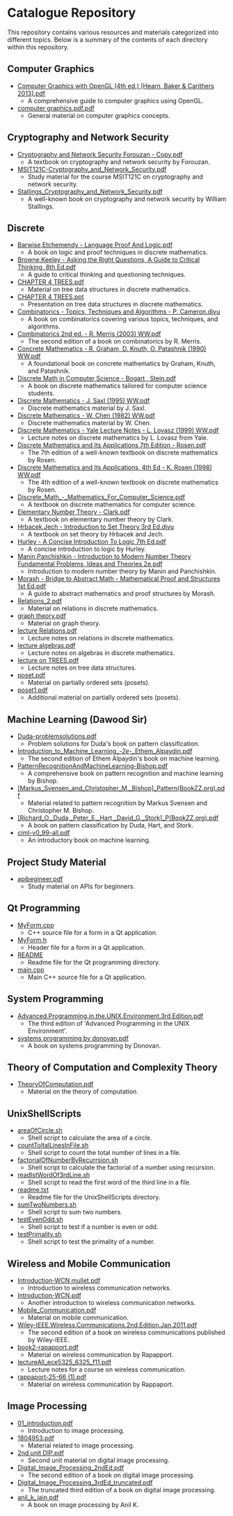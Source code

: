 # Catalogue Repository

This repository contains various resources and materials categorized into different topics. Below is a summary of the contents of each directory within this repository.

## Computer Graphics
- [Computer Graphics with OpenGL (4th ed.) [Hearn, Baker & Carithers 2013].pdf](https://github.com/rishabharaj/Catalogue/blob/master/Computer%20Graphics/Computer%20Graphics%20with%20OpenGL%20(4th%20ed.)%20[Hearn,%20Baker%20&%20Carithers%202013].pdf)
  - A comprehensive guide to computer graphics using OpenGL.
- [computer graphics.pdf.pdf](https://github.com/rishabharaj/Catalogue/blob/master/Computer%20Graphics/computer%20graphics.pdf.pdf)
  - General material on computer graphics concepts.

## Cryptography and Network Security
- [Cryptography and Network Security Forouzan - Copy.pdf](https://github.com/rishabharaj/Catalogue/blob/master/Cryptography%20and%20network%20security/Cryptography%20and%20Network%20Security%20Forouzan%20-%20Copy.pdf)
  - A textbook on cryptography and network security by Forouzan.
- [MSIT121C-Cryptography_and_Network_Security.pdf](https://github.com/rishabharaj/Catalogue/blob/master/Cryptography%20and%20network%20security/MSIT121C-Cryptography_and_Network_Security.pdf)
  - Study material for the course MSIT121C on cryptography and network security.
- [Stallings_Cryptography_and_Network_Security.pdf](https://github.com/rishabharaj/Catalogue/blob/master/Cryptography%20and%20network%20security/Stallings_Cryptography_and_Network_Security.pdf)
  - A well-known book on cryptography and network security by William Stallings.

## Discrete
- [Barwise,Etchemendy - Language Proof And Logic.pdf](https://github.com/rishabharaj/Catalogue/blob/master/Discrete/Barwise,Etchemendy%20-%20Language%20Proof%20And%20Logic.pdf)
  - A book on logic and proof techniques in discrete mathematics.
- [Browne,Keeley - Asking the Right Questions, A Guide to Critical Thinking, 8th Ed.pdf](https://github.com/rishabharaj/Catalogue/blob/master/Discrete/Browne,Keeley%20-%20Asking%20the%20Right%20Questions,%20A%20Guide%20to%20Critical%20Thinking,%208th%20Ed.pdf)
  - A guide to critical thinking and questioning techniques.
- [CHAPTER 4 TREES.pdf](https://github.com/rishabharaj/Catalogue/blob/master/Discrete/CHAPTER%204%20TREES.pdf)
  - Material on tree data structures in discrete mathematics.
- [CHAPTER 4 TREES.ppt](https://github.com/rishabharaj/Catalogue/blob/master/Discrete/CHAPTER%204%20TREES.ppt)
  - Presentation on tree data structures in discrete mathematics.
- [Combinatorics - Topics, Techniques and Algorithms - P. Cameron.djvu](https://github.com/rishabharaj/Catalogue/blob/master/Discrete/Combinatorics%20-%20Topics,%20Techniques%20and%20Algorithms%20-%20P.%20Cameron.djvu)
  - A book on combinatorics covering various topics, techniques, and algorithms.
- [Combinatorics 2nd ed. - R. Merris (2003) WW.pdf](https://github.com/rishabharaj/Catalogue/blob/master/Discrete/Combinatorics%202nd%20ed.%20-%20R.%20Merris%20(2003)%20WW.pdf)
  - The second edition of a book on combinatorics by R. Merris.
- [Concrete Mathematics - R. Graham, D. Knuth, O. Patashnik  (1990) WW.pdf](https://github.com/rishabharaj/Catalogue/blob/master/Discrete/Concrete%20Mathematics%20-%20R.%20Graham,%20D.%20Knuth,%20O.%20Patashnik%20(1990)%20WW.pdf)
  - A foundational book on concrete mathematics by Graham, Knuth, and Patashnik.
- [Discrete Math in Computer Science - Bogart , Stein.pdf](https://github.com/rishabharaj/Catalogue/blob/master/Discrete/Discrete%20Math%20in%20Computer%20Science%20-%20Bogart%20,%20Stein.pdf)
  - A book on discrete mathematics tailored for computer science students.
- [Discrete Mathematics - J. Saxl (1995) WW.pdf](https://github.com/rishabharaj/Catalogue/blob/master/Discrete/Discrete%20Mathematics%20-%20J.%20Saxl%20(1995)%20WW.pdf)
  - Discrete mathematics material by J. Saxl.
- [Discrete Mathematics - W. Chen (1982) WW.pdf](https://github.com/rishabharaj/Catalogue/blob/master/Discrete/Discrete%20Mathematics%20-%20W.%20Chen%20(1982)%20WW.pdf)
  - Discrete mathematics material by W. Chen.
- [Discrete Mathematics - Yale Lecture Notes - L. Lovasz (1999) WW.pdf](https://github.com/rishabharaj/Catalogue/blob/master/Discrete/Discrete%20Mathematics%20-%20Yale%20Lecture%20Notes%20-%20L.%20Lovasz%20(1999)%20WW.pdf)
  - Lecture notes on discrete mathematics by L. Lovasz from Yale.
- [Discrete Mathematics and Its Applications 7th Edition - Rosen.pdf](https://github.com/rishabharaj/Catalogue/blob/master/Discrete/Discrete%20Mathematics%20and%20Its%20Applications%207th%20Edition%20-%20Rosen.pdf)
  - The 7th edition of a well-known textbook on discrete mathematics by Rosen.
- [Discrete Mathematics and Its Applications, 4th Ed - K. Rosen (1998) WW.pdf](https://github.com/rishabharaj/Catalogue/blob/master/Discrete/Discrete%20Mathematics%20and%20Its%20Applications,%204th%20Ed%20-%20K.%20Rosen%20(1998)%20WW.pdf)
  - The 4th edition of a well-known textbook on discrete mathematics by Rosen.
- [Discrete_Math_-_Mathematics_For_Computer_Science.pdf](https://github.com/rishabharaj/Catalogue/blob/master/Discrete/Discrete_Math_-_Mathematics_For_Computer_Science.pdf)
  - A textbook on discrete mathematics for computer science.
- [Elementary Number Theory - Clark.pdf](https://github.com/rishabharaj/Catalogue/blob/master/Discrete/Elementary%20Number%20Theory%20-%20Clark.pdf)
  - A textbook on elementary number theory by Clark.
- [Hrbacek,Jech - Introduction to Set Theory 3rd Ed.djvu](https://github.com/rishabharaj/Catalogue/blob/master/Discrete/Hrbacek,Jech%20-%20Introduction%20to%20Set%20Theory%203rd%20Ed.djvu)
  - A textbook on set theory by Hrbacek and Jech.
- [Hurley - A Concise Introduction To Logic 7th Ed.pdf](https://github.com/rishabharaj/Catalogue/blob/master/Discrete/Hurley%20-%20A%20Concise%20Introduction%20To%20Logic%207th%20Ed.pdf)
  - A concise introduction to logic by Hurley.
- [Manin,Panchishkin - Introduction to Modern Number Theory Fundamental Problems, Ideas and Theories 2e.pdf](https://github.com/rishabharaj/Catalogue/blob/master/Discrete/Manin,Panchishkin%20-%20Introduction%20to%20Modern%20Number%20Theory%20Fundamental%20Problems,%20Ideas%20and%20Theories%202e.pdf)
  - Introduction to modern number theory by Manin and Panchishkin.
- [Morash - Bridge to Abstract Math -  Mathematical Proof and Structures 1st Ed.pdf](https://github.com/rishabharaj/Catalogue/blob/master/Discrete/Morash%20-%20Bridge%20to%20Abstract%20Math%20-%20%20Mathematical%20Proof%20and%20Structures%201st%20Ed.pdf)
  - A guide to abstract mathematics and proof structures by Morash.
- [Relations_2.pdf](https://github.com/rishabharaj/Catalogue/blob/master/Discrete/Relations_2.pdf)
  - Material on relations in discrete mathematics.
- [graph theory.pdf](https://github.com/rishabharaj/Catalogue/blob/master/Discrete/graph%20theory.pdf)
  - Material on graph theory.
- [lecture Relations.pdf](https://github.com/rishabharaj/Catalogue/blob/master/Discrete/lecture%20Relations.pdf)
  - Lecture notes on relations in discrete mathematics.
- [lecture algebras.pdf](https://github.com/rishabharaj/Catalogue/blob/master/Discrete/lecture%20algebras.pdf)
  - Lecture notes on algebras in discrete mathematics.
- [lecture on TREES.pdf](https://github.com/rishabharaj/Catalogue/blob/master/Discrete/lecture%20on%20TREES.pdf)
  - Lecture notes on tree data structures.
- [poset.pdf](https://github.com/rishabharaj/Catalogue/blob/master/Discrete/poset.pdf)
  - Material on partially ordered sets (posets).
- [poset1.pdf](https://github.com/rishabharaj/Catalogue/blob/master/Discrete/poset1.pdf)
  - Additional material on partially ordered sets (posets).

## Machine Learning (Dawood Sir)
- [Duda-problemsolutions.pdf](https://github.com/rishabharaj/Catalogue/blob/master/Machine%20learning%20(dawood%20sir)/Duda-problemsolutions.pdf)
  - Problem solutions for Duda's book on pattern classification.
- [Introduction_to_Machine_Learning_-_2e_-_Ethem_Alpaydin.pdf](https://github.com/rishabharaj/Catalogue/blob/master/Machine%20learning%20(dawood%20sir)/Introduction_to_Machine_Learning_-_2e_-_Ethem_Alpaydin.pdf)
  - The second edition of Ethem Alpaydin's book on machine learning.
- [PatternRecognitionAndMachineLearning-Bishop.pdf](https://github.com/rishabharaj/Catalogue/blob/master/Machine%20learning%20(dawood%20sir)/PatternRecognitionAndMachineLearning-Bishop.pdf)
  - A comprehensive book on pattern recognition and machine learning by Bishop.
- [[Markus_Svensen_and_Christopher_M._Bishop]_Pattern(BookZZ.org).pdf](https://github.com/rishabharaj/Catalogue/blob/master/Machine%20learning%20(dawood%20sir)/[Markus_Svensen_and_Christopher_M._Bishop]_Pattern(BookZZ.org).pdf)
  - Material related to pattern recognition by Markus Svensen and Christopher M. Bishop.
- [[Richard_O._Duda,_Peter_E._Hart,_David_G._Stork]_P(BookZZ.org).pdf](https://github.com/rishabharaj/Catalogue/blob/master/Machine%20learning%20(dawood%20sir)/[Richard_O._Duda,_Peter_E._Hart,_David_G._Stork]_P(BookZZ.org).pdf)
  - A book on pattern classification by Duda, Hart, and Stork.
- [ciml-v0_99-all.pdf](https://github.com/rishabharaj/Catalogue/blob/master/Machine%20learning%20(dawood%20sir)/ciml-v0_99-all.pdf)
  - An introductory book on machine learning.

## Project Study Material
- [apibegineer.pdf](https://github.com/rishabharaj/Catalogue/blob/master/Project%20study%20material/apibegineer.pdf)
  - Study material on APIs for beginners.

## Qt Programming
- [MyForm.cpp](https://github.com/rishabharaj/Catalogue/blob/master/Qt%20programming/MyForm.cpp)
  - C++ source file for a form in a Qt application.
- [MyForm.h](https://github.com/rishabharaj/Catalogue/blob/master/Qt%20programming/MyForm.h)
  - Header file for a form in a Qt application.
- [README](https://github.com/rishabharaj/Catalogue/blob/master/Qt%20programming/README)
  - Readme file for the Qt programming directory.
- [main.cpp](https://github.com/rishabharaj/Catalogue/blob/master/Qt%20programming/main.cpp)
  - Main C++ source file for a Qt application.

## System Programming
- [Advanced.Programming.in.the.UNIX.Environment.3rd.Edition.pdf](https://github.com/rishabharaj/Catalogue/blob/master/System%20programming/Advanced.Programming.in.the.UNIX.Environment.3rd.Edition.pdf)
  - The third edition of 'Advanced Programming in the UNIX Environment'.
- [systems programming by donovan.pdf](https://github.com/rishabharaj/Catalogue/blob/master/System%20programming/systems%20programming%20by%20donovan.pdf)
  - A book on systems programming by Donovan.

## Theory of Computation and Complexity Theory
- [TheoryOfComputation.pdf](https://github.com/rishabharaj/Catalogue/blob/master/Theory%20of%20computation%20and%20complexity%20theory/TheoryOfComputation.pdf)
  - Material on the theory of computation.

## UnixShellScripts
- [areaOfCircle.sh](https://github.com/rishabharaj/Catalogue/blob/master/UnixShellScripts/areaOfCircle.sh)
  - Shell script to calculate the area of a circle.
- [countToltalLinesInFile.sh](https://github.com/rishabharaj/Catalogue/blob/master/UnixShellScripts/countToltalLinesInFile.sh)
  - Shell script to count the total number of lines in a file.
- [factorialOfNumberByRecurrsion.sh](https://github.com/rishabharaj/Catalogue/blob/master/UnixShellScripts/factorialOfNumberByRecurrsion.sh)
  - Shell script to calculate the factorial of a number using recursion.
- [readIstWordOf3rdLine.sh](https://github.com/rishabharaj/Catalogue/blob/master/UnixShellScripts/readIstWordOf3rdLine.sh)
  - Shell script to read the first word of the third line in a file.
- [readme.txt](https://github.com/rishabharaj/Catalogue/blob/master/UnixShellScripts/readme.txt)
  - Readme file for the UnixShellScripts directory.
- [sumTwoNumbers.sh](https://github.com/rishabharaj/Catalogue/blob/master/UnixShellScripts/sumTwoNumbers.sh)
  - Shell script to sum two numbers.
- [testEvenOdd.sh](https://github.com/rishabharaj/Catalogue/blob/master/UnixShellScripts/testEvenOdd.sh)
  - Shell script to test if a number is even or odd.
- [testPrimality.sh](https://github.com/rishabharaj/Catalogue/blob/master/UnixShellScripts/testPrimality.sh)
  - Shell script to test the primality of a number.

## Wireless and Mobile Communication
- [Introduction-WCN mullet.pdf](https://github.com/rishabharaj/Catalogue/blob/master/Wireless%20and%20Mobile%20communication/Introduction-WCN%20mullet.pdf)
  - Introduction to wireless communication networks.
- [Introduction-WCN.pdf](https://github.com/rishabharaj/Catalogue/blob/master/Wireless%20and%20Mobile%20communication/Introduction-WCN.pdf)
  - Another introduction to wireless communication networks.
- [Mobile_Communication.pdf](https://github.com/rishabharaj/Catalogue/blob/master/Wireless%20and%20Mobile%20communication/Mobile_Communication.pdf)
  - Material on mobile communication.
- [Wiley-IEEE.Wireless.Communications.2nd.Edition.Jan.2011.pdf](https://github.com/rishabharaj/Catalogue/blob/master/Wireless%20and%20Mobile%20communication/Wiley-IEEE.Wireless.Communications.2nd.Edition.Jan.2011.pdf)
  - The second edition of a book on wireless communications published by Wiley-IEEE.
- [book2-rapapport.pdf](https://github.com/rishabharaj/Catalogue/blob/master/Wireless%20and%20Mobile%20communication/book2-rapapport.pdf)
  - Material on wireless communication by Rapapport.
- [lectureAll_ece5325_6325_f11.pdf](https://github.com/rishabharaj/Catalogue/blob/master/Wireless%20and%20Mobile%20communication/lectureAll_ece5325_6325_f11.pdf)
  - Lecture notes for a course on wireless communication.
- [rappaport-25-66 (1).pdf](https://github.com/rishabharaj/Catalogue/blob/master/Wireless%20and%20Mobile%20communication/rappaport-25-66%20(1).pdf)
  - Material on wireless communication by Rappaport.

## Image Processing
- [01_introduction.pdf](https://github.com/rishabharaj/Catalogue/blob/master/image%20processing/01_introduction.pdf)
  - Introduction to image processing.
- [1804953.pdf](https://github.com/rishabharaj/Catalogue/blob/master/image%20processing/1804953.pdf)
  - Material related to image processing.
- [2nd unit DIP.pdf](https://github.com/rishabharaj/Catalogue/blob/master/image%20processing/2nd%20unit%20DIP.pdf)
  - Second unit material on digital image processing.
- [Digital_Image_Processing_2ndEd.pdf](https://github.com/rishabharaj/Catalogue/blob/master/image%20processing/Digital_Image_Processing_2ndEd.pdf)
  - The second edition of a book on digital image processing.
- [Digital_Image_Processing_3rdEd_truncated.pdf](https://github.com/rishabharaj/Catalogue/blob/master/image%20processing/Digital_Image_Processing_3rdEd_truncated.pdf)
  - The truncated third edition of a book on digital image processing.
- [anil_k_jain.pdf](https://github.com/rishabharaj/Catalogue/blob/master/image%20processing/anil_k_jain.pdf)
  - A book on image processing by Anil K.
